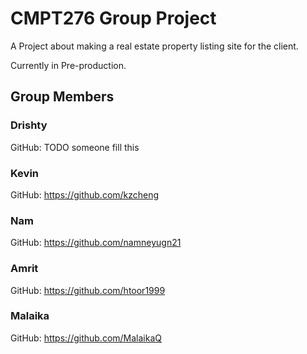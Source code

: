 # CMPT276 Group Project
A Project about making a real estate property listing site for the client.

Currently in Pre-production.


## Group Members
### Drishty
GitHub: TODO someone fill this
	
### Kevin
GitHub: https://github.com/kzcheng
 
### Nam
GitHub: https://github.com/namneyugn21
 
### Amrit
GitHub: https://github.com/htoor1999
 
### Malaika
GitHub: https://github.com/MalaikaQ
